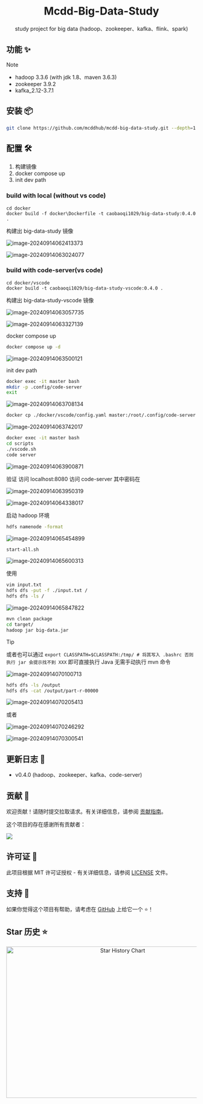 <div align="center">
<h1 align="center">Mcdd-Big-Data-Study</h1>
study project for big data (hadoop、zookeeper、kafka、flink、spark)
</div>

## 功能 ✨

> [!NOTE]
> - hadoop 3.3.6 (with jdk 1.8、maven 3.6.3)
> - zookeeper 3.9.2
> - kafka_2.12-3.7.1

## 安装 📦

```sh
git clone https://github.com/mcddhub/mcdd-big-data-study.git --depth=1
```

## 配置 🛠

1. 构建镜像
2. docker compose up
3. init dev path

### build with local (without vs code)

```shell
cd docker
docker build -f docker\Dockerfile -t caobaoqi1029/big-data-study:0.4.0 .
```

构建出 big-data-study 镜像

![image-20240914062413373](https://mcddhub-1311841992.cos.ap-beijing.myqcloud.com/picgo/202409140624869.png)

![image-20240914063024077](https://mcddhub-1311841992.cos.ap-beijing.myqcloud.com/picgo/202409140630136.png)

### build with code-server(vs code)

```shell
cd docker/vscode
docker build -t caobaoqi1029/big-data-study-vscode:0.4.0 .
```

构建出 big-data-study-vscode 镜像

![image-20240914063057735](https://mcddhub-1311841992.cos.ap-beijing.myqcloud.com/picgo/202409140630798.png)

![image-20240914063327139](https://mcddhub-1311841992.cos.ap-beijing.myqcloud.com/picgo/202409140633229.png)

docker compose up

```sh
docker compose up -d
```

![image-20240914063500121](https://mcddhub-1311841992.cos.ap-beijing.myqcloud.com/picgo/202409140635196.png)

init dev path

```sh
docker exec -it master bash
mkdir -p .config/code-server
exit
```

![image-20240914063708134](https://mcddhub-1311841992.cos.ap-beijing.myqcloud.com/picgo/202409140637226.png)

```sh
docker cp ./docker/vscode/config.yaml master:/root/.config/code-server
```

![image-20240914063742017](https://mcddhub-1311841992.cos.ap-beijing.myqcloud.com/picgo/202409140637073.png)

```sh
docker exec -it master bash
cd scripts
./vscode.sh
code server
```

![image-20240914063900871](https://mcddhub-1311841992.cos.ap-beijing.myqcloud.com/picgo/202409140639971.png)

验证 访问 localhost:8080 访问 code-server 其中密码在 

![image-20240914063950319](https://mcddhub-1311841992.cos.ap-beijing.myqcloud.com/picgo/202409140639432.png)

![image-20240914064338017](https://mcddhub-1311841992.cos.ap-beijing.myqcloud.com/picgo/202409140643164.png)

启动 hadoop 环境

```sh
hdfs namenode -format
```

![image-20240914065454899](https://mcddhub-1311841992.cos.ap-beijing.myqcloud.com/picgo/202409140654020.png)

```sh
start-all.sh
```

![image-20240914065600313](https://mcddhub-1311841992.cos.ap-beijing.myqcloud.com/picgo/202409140656454.png)

使用 

```sh
vim input.txt
hdfs dfs -put -f ./input.txt /
hdfs dfs -ls /
```

![image-20240914065847822](https://mcddhub-1311841992.cos.ap-beijing.myqcloud.com/picgo/202409140658928.png)

```sh
mvn clean package
cd target/
hadoop jar big-data.jar
```

> [!TIP]
>
> 或者也可以通过 `export CLASSPATH=$CLASSPATH:/tmp/ # 将其写入 .bashrc 否则执行 jar 会提示找不到 XXX` 即可直接执行 Java 无需手动执行 mvn 命令

![image-20240914070100713](https://mcddhub-1311841992.cos.ap-beijing.myqcloud.com/picgo/202409140701832.png)

```sh
hdfs dfs -ls /output
hdfs dfs -cat /output/part-r-00000
```

![image-20240914070205413](https://mcddhub-1311841992.cos.ap-beijing.myqcloud.com/picgo/202409140702534.png)

或者

![image-20240914070246292](https://mcddhub-1311841992.cos.ap-beijing.myqcloud.com/picgo/202409140702423.png)

![image-20240914070300541](https://mcddhub-1311841992.cos.ap-beijing.myqcloud.com/picgo/202409140703678.png)

## 更新日志 📅

- v0.4.0 (hadoop、zookeeper、kafka、code-server)

## 贡献 🤝

欢迎贡献！请随时提交拉取请求。有关详细信息，请参阅 [贡献指南](https://github.com/mcddhub/mcdd-big-data-study/blob/main/CONTRIBUTING.md)。

这个项目的存在感谢所有贡献者：

<a href="https://github.com/mcddhub/mcdd-big-data-study/graphs/contributors">
  <img src="https://contrib.rocks/image?repo=mcddhub/mcdd-big-data-study" />
</a>

## 许可证 📄

此项目根据 MIT 许可证授权 -
有关详细信息，请参阅 [LICENSE](https://github.com/mcddhub/mcdd-big-data-study/blob/main/LICENSE) 文件。

## 支持 💖

如果你觉得这个项目有帮助，请考虑在 [GitHub](https://github.com/mcddhub/mcdd-big-data-study) 上给它一个 ⭐️！

## Star 历史 ⭐

<div align="center">

<img src="https://api.star-history.com/svg?repos=mcddhub/mcdd-big-data-study&type=Date" width="600" height="400" alt="Star History Chart" valign="middle">
